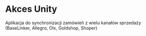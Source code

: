 # Akces Unity
 Aplikacja do synchronizacji zamówień z wielu kanałów sprzedaży (BaseLinker, Allegro, Olx, Goldshop, Shoper)
